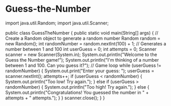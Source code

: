# Guess-the-Number
import java.util.Random;
import java.util.Scanner;

public class GuessTheNumber {
    public static void main(String[] args) {
        // Create a Random object to generate a random number
        Random random = new Random();
        int randomNumber = random.nextInt(100) + 1; // Generates a number between 1 and 100
        int userGuess = 0;
        int attempts = 0;
        Scanner scanner = new Scanner(System.in);
        System.out.println("Welcome to the Guess the Number game!");
        System.out.println("I'm thinking of a number between 1 and 100. Can you guess it?");
        // Game loop
        while (userGuess != randomNumber) {
            System.out.print("Enter your guess: ");
            userGuess = scanner.nextInt();
            attempts++;
            if (userGuess < randomNumber) {
                System.out.println("Too low! Try again.");
            } else if (userGuess > randomNumber) {
                System.out.println("Too high! Try again.");
            } else {
                System.out.println("Congratulations! You guessed the number in " + attempts + " attempts.");
            }
        }
        scanner.close();
    }
}
